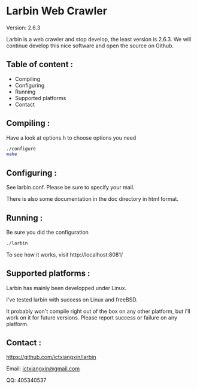 Larbin Web Crawler
==================

Version: 2.6.3

Larbin is a web crawler and stop develop, the least version is 2.6.3.
We will continue develop this nice software and open the source on Github.

Table of content :
------------------

* Compiling
* Configuring
* Running
* Supported platforms
* Contact

Compiling :
-----------

Have a look at options.h to choose options you need

```bash
./configure
make
```

Configuring :
-------------

See larbin.conf. Please be sure to specify your mail.

There is also some documentation in the doc directory in html format.

Running :
---------

Be sure you did the configuration

```bash
./larbin
```

To see how it works, visit http://localhost:8081/

Supported platforms :
---------------------

Larbin has mainly been developped under Linux.

I've tested larbin with success on Linux and freeBSD.

It probably won't compile right out of the box on any other platform,
but i'll work on it for future versions. Please report success or failure on any platform.

Contact :
---------

https://github.com/ictxiangxin/larbin

Email: ictxiangxin@gmail.com

QQ: 405340537
